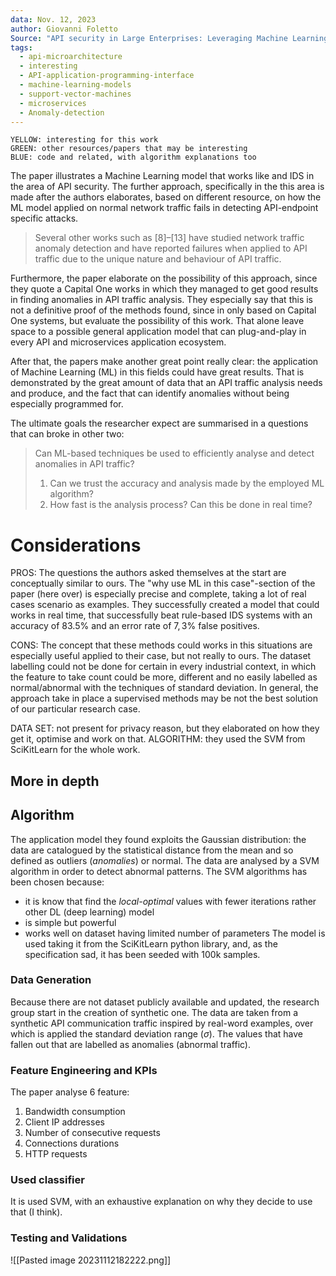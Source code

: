 ```yaml
---
data: Nov. 12, 2023
author: Giovanni Foletto
Source: "API security in Large Enterprises: Leveraging Machine Learning for Anomaly Detection"
tags:
  - api-microarchitecture
  - interesting
  - API-application-programming-interface
  - machine-learning-models
  - support-vector-machines
  - microservices
  - Anomaly-detection
---
```

```
YELLOW: interesting for this work
GREEN: other resources/papers that may be interesting
BLUE: code and related, with algorithm explanations too
```

The paper illustrates a Machine Learning model that works like and IDS in the area of API security. The further approach, specifically in the this area is made after the authors elaborates, based on different resource, on how the ML model applied on normal network traffic fails in detecting API-endpoint specific attacks. 

> Several other works such as [8]–[13] have studied network traffic anomaly detection and have reported failures when applied to API traffic due to the unique nature and behaviour of API traffic.

Furthermore, the paper elaborate on the possibility of this approach, since they quote a Capital One works in which they managed to get good results in finding anomalies in API traffic analysis. They especially say that this is not a definitive proof of the methods found, since in only based on Capital One systems, but evaluate the possibility of this work. That alone leave space to a possible general application model that can plug-and-play in every API and microservices application ecosystem.

After that, the papers make another great point really clear: the application of Machine Learning (ML) in this fields could have great results. That is demonstrated by the great amount of data that an API traffic analysis needs and produce, and the fact that can identify anomalies without being especially programmed for.

The ultimate goals the researcher expect are summarised in a questions that can broke in other two:

> Can ML-based techniques be used to efficiently analyse and detect anomalies in API traffic?
> 1) Can we trust the accuracy and analysis made by the employed ML algorithm? 
> 2) How fast is the analysis process? Can this be done in real time?

# Considerations

PROS: The questions the authors asked themselves at the start are conceptually similar to ours. The "why use ML in this case"-section of the paper (here over) is especially precise and complete, taking a lot of real cases scenario as examples. They successfully created a model that could works in real time, that successfully beat rule-based IDS systems with an accuracy of $83.5\%$ and an error rate of $7,3\%$ false positives.

CONS: The concept that these methods could works in this situations are especially useful applied to their case, but not really to ours. The dataset labelling could not be done for certain in every industrial context, in which the feature to take count could be more, different and no easily labelled as normal/abnormal with the techniques of standard deviation. In general, the approach take in place a supervised methods may be not the best solution of our particular research case.

DATA SET: not present for privacy reason, but they elaborated on how they get it, optimise and work on that.
ALGORITHM: they used the SVM from SciKitLearn for the whole work.

## More in depth
## Algorithm

The application model they found exploits the Gaussian distribution: the data are catalogued by the statistical distance from the mean and so defined as outliers (*anomalies*) or normal.
The data are analysed by a SVM algorithm in order to detect abnormal patterns. The SVM algorithms has been chosen because:
- it is know that find the *local-optimal* values with fewer iterations rather other DL (deep learning) model
- is simple but powerful
- works well on dataset having limited number of parameters
The model is used taking it from the SciKitLearn python library, and, as the specification sad, it has been seeded with 100k samples.

### Data Generation

Because there are not dataset publicly available and updated, the research group start in the creation of synthetic one. 
The data are taken from a synthetic API communication traffic inspired by real-word examples, over which is applied the standard deviation range ($\sigma$). The values that have fallen out that are labelled as anomalies (abnormal traffic).

### Feature Engineering and KPIs

The paper analyse 6 feature:
1. Bandwidth consumption
2. Client IP addresses
3. Number of consecutive requests
4. Connections durations
5. HTTP requests

### Used classifier

It  is used SVM, with an exhaustive explanation on why they decide to use that (I think).

### Testing and Validations 

![[Pasted image 20231112182222.png]]